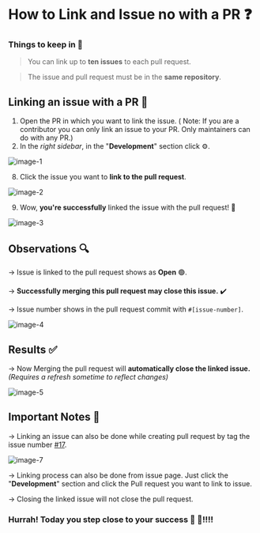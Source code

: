 # How to Link and Issue no with a PR ❓
### Things to keep in 🧠
> You can link up to **ten issues** to each pull request.

> The issue and pull request must be in the **same repository**.

## Linking an issue with a PR 🔗 
1. Open the PR in which you want to link the issue. ( Note: If you are a contributor you can only link an issue to your PR. Only maintainers can do with any PR.)
4. In the *right sidebar*, in the "**Development**" section click ⚙️.

![image-1](https://user-images.githubusercontent.com/57096457/175424944-f4e98c43-d3b6-497b-911c-45bf5d3eb574.png)

8. Click the issue you want to **link to the pull request**.

![image-2](https://user-images.githubusercontent.com/57096457/175425148-a4f241c6-e76e-46d7-a47c-a76fcd5b4674.png)

9. Wow, **you're successfully** linked the issue with the pull request! 🎉

![image-3](https://user-images.githubusercontent.com/57096457/175425160-2863d43d-ace3-41e7-bd8f-8b6e59723b42.png)

## Observations 🔍
-> Issue is linked to the pull request shows as **Open** 🟢.

-> **Successfully merging this pull request may close this issue.** ✔️

-> Issue number shows in the pull request commit with `#[issue-number]`.

![image-4](https://user-images.githubusercontent.com/57096457/175428731-a243d51d-1930-40aa-90da-ba4e9e49114e.png)

## Results ✅

-> Now Merging the pull request will **automatically close the linked issue.** *(Requires a refresh sometime to reflect changes)*

![image-5](https://user-images.githubusercontent.com/57096457/175428515-7d02318f-eca1-4f2b-8536-f43835eb46c4.png)

## Important Notes 🚨

-> Linking an issue can also be done while creating pull request by tag the issue number [#17](https://github.com/Pradumnasaraf/open-source-with-pradumna/issues/17).

![image-7](https://user-images.githubusercontent.com/57096457/175431559-29cfec54-75b5-40ad-a4a5-75e545e9aaf8.png)

-> Linking process can also be done from issue page. Just click the "**Development**" section and click the Pull request you want to link to issue.

->  Closing the linked issue will not close the pull request.

### Hurrah! Today you step close to your success 🥳 🥳!!!!
